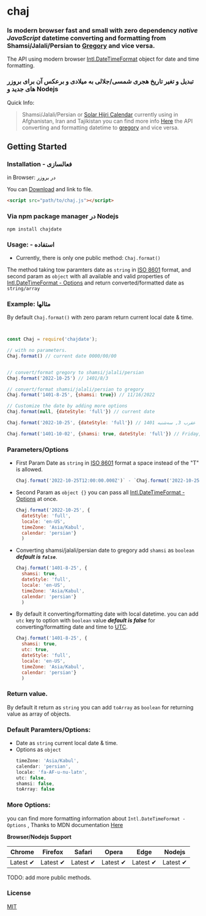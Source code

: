 # chaj
### Is modern browser fast and small with zero dependency ***native JavaScript*** datetime converting and formatting from Shamsi/Jalali/Persian to [Gregory](https://en.wikipedia.org/wiki/Gregorian_calendar) and vice versa.
The API using modern browser [Intl.DateTimeFormat](https://developer.mozilla.org/en-US/docs/Web/JavaScript/Reference/Global_Objects/Intl/DateTimeFormat/DateTimeFormat) object for date and time formatting.


### تبدیل و تغیر تاریخ هجری شمسی/جلالی به میلادی و برعکس آن برای بروزر های جدید و Nodejs

Quick Info:

> Shamsi/Jalali/Persian or [Solar Hijri Calendar](https://en.wikipedia.org/wiki/Solar_Hijri_calendar) currently using in Afghanistan, Iran and Tajikistan you can find more info [Here](https://en.wikipedia.org/wiki/Solar_Hijri_calendar) 
> the API converting and formatting datetime to [gregory](https://en.wikipedia.org/wiki/Gregorian_calendar) and vice versa.

## Getting Started

### Installation - فعالسازی
in Browser: در بروزر

You can [Download](https://github.com/nassiry/chaj/releases/latest) and link to file.

```html
<script src="path/to/chaj.js"></script>
```
### Via npm package manager در Nodejs
```shell
npm install chajdate

```
### Usage: - استفاده
- Currently, there is only one public method:
`
  Chaj.format()
  `


The method taking tow paramters date as `string` in [ISO 8601](https://en.wikipedia.org/wiki/ISO_8601) format, and second param as `object` with all available and valid properties of [Intl.DateTimeFormat - Options](https://developer.mozilla.org/en-US/docs/Web/JavaScript/Reference/Global_Objects/Intl/DateTimeFormat/DateTimeFormat#parameters) and return converted/formatted date as `string/array`

### Example: مثالها
By default `Chaj.format()` with zero param return current local date & time.


```javascript


const Chaj = require('chajdate');

// with no parameters.
Chaj.format() // current date 0000/00/00


// convert/format gregory to shamsi/jalali/persian
Chaj.format('2022-10-25') // 1401/8/3

// convert/format shamsi/jalali/persian to gregory
Chaj.format('1401-8-25', {shamsi: true}) // 11/16/2022

// Customize the date by adding more options
Chaj.format(null, {dateStyle: 'full'}) // current date

Chaj.format('2022-10-25', {dateStyle: 'full'}) // 1401 عقرب 3, سه‌شنبه

Chaj.format('1401-10-02', {shamsi: true, dateStyle: 'full'}) // Friday, December 23, 2022

```


### Parameters/Options

- First Param Date as `string` in [ISO 8601](https://en.wikipedia.org/wiki/ISO_8601) format a space instead of the "T" is allowed.
  ```javascript 
  Chaj.format('2022-10-25T12:00:00.000Z')` - `Chaj.format('2022-10-25 14:25')
  ```
- Second Param as `object {}` you can pass all [Intl.DateTimeFormat - Options](https://developer.mozilla.org/en-US/docs/Web/JavaScript/Reference/Global_Objects/Intl/DateTimeFormat/DateTimeFormat#parameters) at once.
  ```javascript
  Chaj.format('2022-10-25', {
    dateStyle: 'full',
    locale: 'en-US',
    timeZone: 'Asia/Kabul', 
    calendar: 'persian'}
    )
  ```
 - Converting shamsi/jalali/persian date to gregory add `shamsi` as `boolean` ***default is `false`***.
    ```javascript
    Chaj.format('1401-8-25', {
      shamsi: true, 
      dateStyle: 'full', 
      locale: 'en-US', 
      timeZone: 'Asia/Kabul', 
      calendar: 'persian'}
      )
    ```
 
 - By default it converting/formatting date with local datetime. you can add `utc` key to option with `boolean` value ***default is false*** for converting/formatting date and time to [UTC](https://en.wikipedia.org/wiki/Coordinated_Universal_Time).
    ```javascript
    Chaj.format('1401-8-25', {
      shamsi: true,
      utc: true,
      dateStyle: 'full',
      locale: 'en-US',
      timeZone: 'Asia/Kabul',
      calendar: 'persian'}
      )
    ```


### Return value.
By default it return as `string` you can add `toArray` as `boolean` for returning value as array of objects.

### Default Paramters/Options:
- Date as `string` current local date & time.
- Options as `object` 
  ```javascript
  timeZone: 'Asia/Kabul',
  calendar: 'persian',
  locale: 'fa-AF-u-nu-latn',
  utc: false,
  shamsi: false,
  toArray: false
  ```


### More Options:
you can find more formatting information about `Intl.DateTimeFormat - Options` , Thanks to MDN documentation [Here](https://developer.mozilla.org/en-US/docs/Web/JavaScript/Reference/Global_Objects/Intl/DateTimeFormat/DateTimeFormat#parameters)

**Browser/Nodejs Support**

Chrome | Firefox | Safari | Opera | Edge | Nodejs
--- | --- | --- | --- | --- | --- |
Latest ✔ | Latest ✔ | Latest ✔ | Latest ✔ | Latest ✔ | Latest ✔

TODO:
add more public methods.


### License

[MIT](LICENSE)


